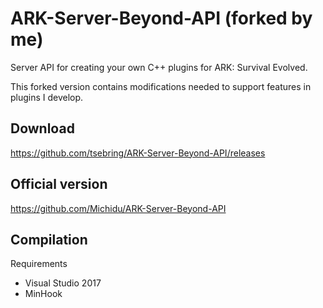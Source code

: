 # ARK-Server-Beyond-API (forked by me)
Server API for creating your own C++ plugins for ARK: Survival Evolved.

This forked version contains modifications needed to support features in plugins I develop.

## Download
https://github.com/tsebring/ARK-Server-Beyond-API/releases

## Official version
https://github.com/Michidu/ARK-Server-Beyond-API


## Compilation
Requirements
* Visual Studio 2017
* MinHook

